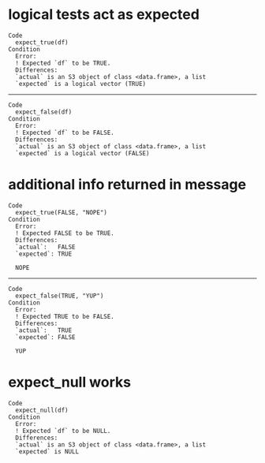 # logical tests act as expected

    Code
      expect_true(df)
    Condition
      Error:
      ! Expected `df` to be TRUE.
      Differences:
      `actual` is an S3 object of class <data.frame>, a list
      `expected` is a logical vector (TRUE)

---

    Code
      expect_false(df)
    Condition
      Error:
      ! Expected `df` to be FALSE.
      Differences:
      `actual` is an S3 object of class <data.frame>, a list
      `expected` is a logical vector (FALSE)

# additional info returned in message

    Code
      expect_true(FALSE, "NOPE")
    Condition
      Error:
      ! Expected FALSE to be TRUE.
      Differences:
      `actual`:   FALSE
      `expected`: TRUE 
      
      NOPE

---

    Code
      expect_false(TRUE, "YUP")
    Condition
      Error:
      ! Expected TRUE to be FALSE.
      Differences:
      `actual`:   TRUE 
      `expected`: FALSE
      
      YUP

# expect_null works

    Code
      expect_null(df)
    Condition
      Error:
      ! Expected `df` to be NULL.
      Differences:
      `actual` is an S3 object of class <data.frame>, a list
      `expected` is NULL

